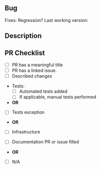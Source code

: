 <!-- DO NOT MODIFY OR DELETE THIS TEMPLATE. IT IS USED IN AUTOMATION. -->
## Bug

<!-- Search https://github.com/NuGet/Home/issues, and create one if you can't find a suitable issue. -->
<!-- Paste the full link, like https://github.com/nuget/home/issues/1000. GitHub will render is neatly. -->
Fixes:
Regression? Last working version:

## Description
<!-- Add details about the fix. Include any information that would help the maintainer review this change effective. -->

## PR Checklist

- [ ] PR has a meaningful title
- [ ] PR has a linked issue.
- [ ] Described changes

- Tests:
  - [ ] Automated tests added
  - [ ] If applicable, manual tests performed
- **OR**
- [ ] Tests exception
- **OR**
- [ ] Infrastructure
<!-- Describe why you haven't added automation. -->

- [ ] Documentation PR or issue filled
- **OR**
- [ ] N/A
